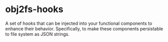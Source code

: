 # obj2fs-hooks
A set of hooks that can be injected into your functional components to enhance their behavior. Specifically, to make these components persistable to file system as JSON strings.
